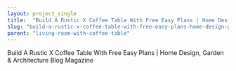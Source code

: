 ```yaml
---
layout: project_single
title:  "Build A Rustic X Coffee Table With Free Easy Plans | Home Design, Garden & Architecture Blog Magazine"
slug: "build-a-rustic-x-coffee-table-with-free-easy-plans-home-design-garden-architecture-blog"
parent: "living-room-with-coffee-table"
---
```

Build A Rustic X Coffee Table With Free Easy Plans | Home Design, Garden & Architecture Blog Magazine